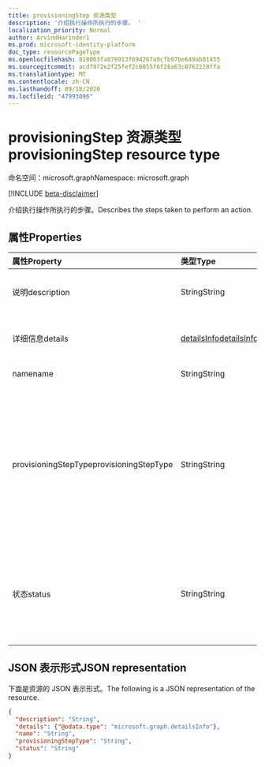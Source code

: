 ```yaml
---
title: provisioningStep 资源类型
description: '介绍执行操作所执行的步骤。 '
localization_priority: Normal
author: ArvindHarinder1
ms.prod: microsoft-identity-platform
doc_type: resourcePageType
ms.openlocfilehash: 818063fa078913f694267a9cfb97be649ab81455
ms.sourcegitcommit: acdf972e2f25fef2c6855f6f28a63c0762228ffa
ms.translationtype: MT
ms.contentlocale: zh-CN
ms.lasthandoff: 09/18/2020
ms.locfileid: "47993096"
---
```

# <a name="provisioningstep-resource-type"></a><span data-ttu-id="c4c77-103">provisioningStep 资源类型</span><span class="sxs-lookup"><span data-stu-id="c4c77-103">provisioningStep resource type</span></span>

<span data-ttu-id="c4c77-104">命名空间：microsoft.graph</span><span class="sxs-lookup"><span data-stu-id="c4c77-104">Namespace: microsoft.graph</span></span>

[!INCLUDE [beta-disclaimer](../../includes/beta-disclaimer.md)]

<span data-ttu-id="c4c77-105">介绍执行操作所执行的步骤。</span><span class="sxs-lookup"><span data-stu-id="c4c77-105">Describes the steps taken to perform an action.</span></span>

## <a name="properties"></a><span data-ttu-id="c4c77-106">属性</span><span class="sxs-lookup"><span data-stu-id="c4c77-106">Properties</span></span>

| <span data-ttu-id="c4c77-107">属性</span><span class="sxs-lookup"><span data-stu-id="c4c77-107">Property</span></span>     | <span data-ttu-id="c4c77-108">类型</span><span class="sxs-lookup"><span data-stu-id="c4c77-108">Type</span></span>        | <span data-ttu-id="c4c77-109">说明</span><span class="sxs-lookup"><span data-stu-id="c4c77-109">Description</span></span> |
|:-------------|:------------|:------------|
|<span data-ttu-id="c4c77-110">说明</span><span class="sxs-lookup"><span data-stu-id="c4c77-110">description</span></span>|<span data-ttu-id="c4c77-111">String</span><span class="sxs-lookup"><span data-stu-id="c4c77-111">String</span></span>|<span data-ttu-id="c4c77-112">步骤中发生的操作的摘要。</span><span class="sxs-lookup"><span data-stu-id="c4c77-112">Summary of what occurred during the step.</span></span>|
|<span data-ttu-id="c4c77-113">详细信息</span><span class="sxs-lookup"><span data-stu-id="c4c77-113">details</span></span>|[<span data-ttu-id="c4c77-114">detailsInfo</span><span class="sxs-lookup"><span data-stu-id="c4c77-114">detailsInfo</span></span>](detailsinfo.md)|<span data-ttu-id="c4c77-115">步骤中发生的操作的详细信息。</span><span class="sxs-lookup"><span data-stu-id="c4c77-115">Details of what occurred during the step.</span></span>|
|<span data-ttu-id="c4c77-116">name</span><span class="sxs-lookup"><span data-stu-id="c4c77-116">name</span></span>|<span data-ttu-id="c4c77-117">String</span><span class="sxs-lookup"><span data-stu-id="c4c77-117">String</span></span>|<span data-ttu-id="c4c77-118">步骤的名称。</span><span class="sxs-lookup"><span data-stu-id="c4c77-118">Name of the step.</span></span>|
|<span data-ttu-id="c4c77-119">provisioningStepType</span><span class="sxs-lookup"><span data-stu-id="c4c77-119">provisioningStepType</span></span>|<span data-ttu-id="c4c77-120">String</span><span class="sxs-lookup"><span data-stu-id="c4c77-120">String</span></span>| <span data-ttu-id="c4c77-121">步骤类型。</span><span class="sxs-lookup"><span data-stu-id="c4c77-121">Type of step.</span></span> <span data-ttu-id="c4c77-122">可取值为：`import`、`scoping`、`matching`、`processing`、`referenceResolution`、`export` 或 `unknownFutureValue`。</span><span class="sxs-lookup"><span data-stu-id="c4c77-122">Possible values are: `import`, `scoping`, `matching`, `processing`, `referenceResolution`, `export`, `unknownFutureValue`.</span></span>|
|<span data-ttu-id="c4c77-123">状态</span><span class="sxs-lookup"><span data-stu-id="c4c77-123">status</span></span>|<span data-ttu-id="c4c77-124">String</span><span class="sxs-lookup"><span data-stu-id="c4c77-124">String</span></span>| <span data-ttu-id="c4c77-125">步骤的状态。</span><span class="sxs-lookup"><span data-stu-id="c4c77-125">Status of the step.</span></span> <span data-ttu-id="c4c77-126">可取值为：`success`、`failure`、`skipped`、`unknownFutureValue`。</span><span class="sxs-lookup"><span data-stu-id="c4c77-126">Possible values are: `success`, `failure`, `skipped`, `unknownFutureValue`.</span></span>|

## <a name="json-representation"></a><span data-ttu-id="c4c77-127">JSON 表示形式</span><span class="sxs-lookup"><span data-stu-id="c4c77-127">JSON representation</span></span>

<span data-ttu-id="c4c77-128">下面是资源的 JSON 表示形式。</span><span class="sxs-lookup"><span data-stu-id="c4c77-128">The following is a JSON representation of the resource.</span></span>

<!-- {
  "blockType": "resource",
  "optionalProperties": [

  ],
  "@odata.type": "microsoft.graph.provisioningStep",
  "baseType": null
}-->

```json
{
  "description": "String",
  "details": {"@odata.type": "microsoft.graph.detailsInfo"},
  "name": "String",
  "provisioningStepType": "String",
  "status": "String"
}
```

<!-- uuid: 16cd6b66-4b1a-43a1-adaf-3a886856ed98
2019-02-04 14:57:30 UTC -->
<!-- {
  "type": "#page.annotation",
  "description": "provisioningStep resource",
  "keywords": "",
  "section": "documentation",
  "tocPath": ""
}-->


